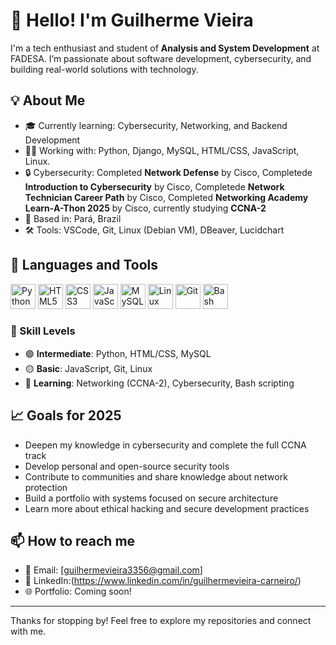 # 👋 Hello! I'm Guilherme Vieira

I'm a tech enthusiast and student of **Analysis and System Development** at FADESA. I’m passionate about software development, cybersecurity, and building real-world solutions with technology.

## 💡 About Me

- 🎓 Currently learning: Cybersecurity, Networking, and Backend Development  
- 👨‍💻 Working with: Python, Django, MySQL, HTML/CSS, JavaScript, Linux. 
- 🔒 Cybersecurity: Completed **Network Defense** by Cisco, Completede **Introduction to Cybersecurity** by Cisco, Completede **Network Technician Career Path** by Cisco, Completed **Networking Academy Learn-A-Thon 2025** by Cisco, currently studying **CCNA-2**  
- 📍 Based in: Pará, Brazil  
- 🛠️ Tools: VSCode, Git, Linux (Debian VM), DBeaver, Lucidchart

## 🧠 Languages and Tools

<p align="left">
  <img src="https://cdn.jsdelivr.net/gh/devicons/devicon/icons/python/python-original.svg" width="40" height="40" alt="Python"/>
  <img src="https://cdn.jsdelivr.net/gh/devicons/devicon/icons/html5/html5-original.svg" width="40" height="40" alt="HTML5"/>
  <img src="https://cdn.jsdelivr.net/gh/devicons/devicon/icons/css3/css3-original.svg" width="40" height="40" alt="CSS3"/>
  <img src="https://cdn.jsdelivr.net/gh/devicons/devicon/icons/javascript/javascript-original.svg" width="40" height="40" alt="JavaScript"/>
  <img src="https://cdn.jsdelivr.net/gh/devicons/devicon/icons/mysql/mysql-original.svg" width="40" height="40" alt="MySQL"/>
  <img src="https://cdn.jsdelivr.net/gh/devicons/devicon/icons/linux/linux-original.svg" width="40" height="40" alt="Linux"/>
  <img src="https://cdn.jsdelivr.net/gh/devicons/devicon/icons/git/git-original.svg" width="40" height="40" alt="Git"/>
  <img src="https://cdn.jsdelivr.net/gh/devicons/devicon/icons/bash/bash-original.svg" width="40" height="40" alt="Bash"/>
</p>

### 🧩 Skill Levels

- 🟢 **Intermediate**: Python, HTML/CSS, MySQL  
- 🟡 **Basic**: JavaScript, Git, Linux  
- 🔵 **Learning**: Networking (CCNA-2), Cybersecurity, Bash scripting

## 📈 Goals for 2025

- Deepen my knowledge in cybersecurity and complete the full CCNA track  
- Develop personal and open-source security tools  
- Contribute to communities and share knowledge about network protection  
- Build a portfolio with systems focused on secure architecture  
- Learn more about ethical hacking and secure development practices

## 📫 How to reach me

- 📧 Email: [guilhermevieira3356@gmail.com]  
- 💼 LinkedIn:(https://www.linkedin.com/in/guilhermevieira-carneiro/)
- 🌐 Portfolio: Coming soon!

---

Thanks for stopping by! Feel free to explore my repositories and connect with me.
